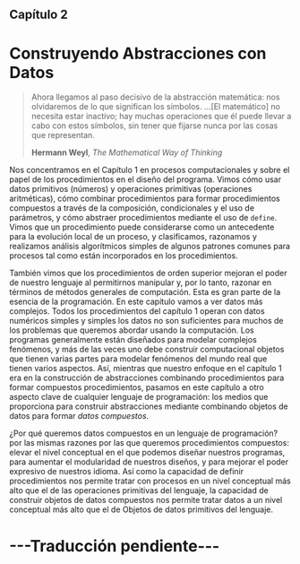 ## Capítulo 2

# Construyendo Abstracciones con Datos

> Ahora llegamos al paso decisivo de la abstracción matemática: nos olvidaremos de lo que significan los símbolos. ...[El matemático] no necesita estar inactivo; hay muchas operaciones que él puede llevar a cabo con estos símbolos, sin tener que fijarse nunca por las cosas que representan.
>
> **Hermann Weyl**, *The Mathematical Way of Thinking*

Nos concentramos en el Capítulo 1 en procesos computacionales y
sobre el papel de los procedimientos en el diseño del programa. Vimos cómo usar datos primitivos (números) y operaciones primitivas (operaciones aritméticas), cómo combinar procedimientos para formar procedimientos compuestos a través de la composición, condicionales y el uso de parámetros, y cómo abstraer procedimientos mediante el uso de `define`. Vimos que un procedimiento puede considerarse como un antecedente para la evolución local de un proceso, y clasificamos, razonamos y realizamos análisis algorítmicos simples de algunos patrones comunes para procesos tal como están incorporados en los procedimientos.

También vimos que los procedimientos de orden superior mejoran el poder de nuestro lenguaje al permitirnos manipular y, por lo tanto, razonar en términos de métodos generales de computación. Esta es gran parte de la esencia de la programación.
En este capítulo vamos a ver datos más complejos. Todos los procedimientos del capítulo 1 operan con datos numéricos simples y simples
los datos no son suficientes para muchos de los problemas que queremos abordar usando la computación. Los programas generalmente están diseñados para modelar complejos
fenómenos, y más de las veces uno debe construir computacional objetos que tienen varias partes para modelar fenómenos del mundo real que tienen varios aspectos. Así, mientras que nuestro enfoque en el capítulo 1 era
en la construcción de abstracciones combinando procedimientos para formar compuestos procedimientos, pasamos en este capítulo a otro aspecto clave de cualquier lenguaje de programación: los medios que proporciona para construir abstracciones mediante
combinando objetos de datos para formar *datos compuestos*.

¿Por qué queremos datos compuestos en un lenguaje de programación? por
las mismas razones por las que queremos procedimientos compuestos: elevar el nivel conceptual en el que podemos diseñar nuestros programas, para aumentar el modularidad de nuestros diseños, y para mejorar el poder expresivo de nuestros
idioma. Así como la capacidad de definir procedimientos nos permite tratar con procesos en un nivel conceptual más alto que el de las operaciones primitivas del lenguaje, la capacidad de construir objetos de datos compuestos nos permite tratar datos a un nivel conceptual más alto que el de Objetos de datos primitivos del lenguaje.

# ---Traducción pendiente---